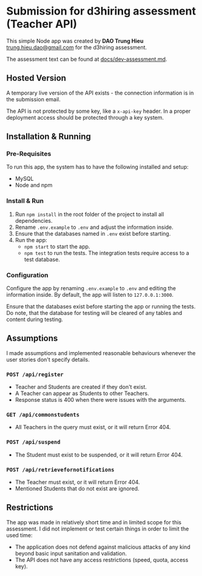 # Submission for d3hiring assessment (Teacher API)

This simple Node app was created by **DAO Trung Hieu** <trung.hieu.dao@gmail.com> for the d3hiring assessment.

The assessment text can be found at [docs/dev-assessment.md](docs/dev-assessment.md).

## Hosted Version

A temporary live version of the API exists - the connection information is in the submission email.

The API is not protected by some key, like a `x-api-key` header. In a proper deployment access should be protected through a key system.

## Installation & Running

### Pre-Requisites

To run this app, the system has to have the following installed and setup:
- MySQL
- Node and npm

### Install & Run

1. Run `npm install` in the root folder of the project to install all dependencies.
2. Rename `.env.example` to `.env` and adjust the information inside.
3. Ensure that the databases named in `.env` exist before starting.
4. Run the app:
    - `npm start` to start the app.
    - `npm test` to run the tests. The integration tests require access to a test database.

### Configuration

Configure the app by renaming `.env.example` to `.env` and editing the information inside.
By default, the app will listen to `127.0.0.1:3000`.

Ensure that the databases exist before starting the app or running the tests. Do note, that the database for testing will be cleared of any tables and content during testing.

## Assumptions

I made assumptions and implemented reasonable behaviours whenever the user stories don't specify details.

### `POST /api/register`

- Teacher and Students are created if they don't exist.
- A Teacher can appear as Students to other Teachers.
- Response status is 400 when there were issues with the arguments.

### `GET /api/commonstudents`

- All Teachers in the query must exist, or it will return Error 404.

### `POST /api/suspend`

- The Student must exist to be suspended, or it will return Error 404.

### `POST /api/retrievefornotifications`

- The Teacher must exist, or it will return Error 404.
- Mentioned Students that do not exist are ignored.

## Restrictions

The app was made in relatively short time and in limited scope for this assessment. I did not implement or test certain things in order to limit the used time:

- The application does not defend against malicious attacks of any kind beyond basic input sanitation and validation.
- The API does not have any access restrictions (speed, quota, access key).
